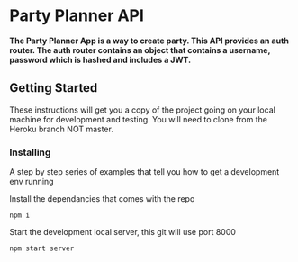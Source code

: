 # Party Planner API

**The Party Planner App is a way to create party. This API provides an auth router. The auth router contains an object that contains a username, password which is hashed and includes a JWT.**

## Getting Started

These instructions will get you a copy of the project going on your local machine for development and testing. You will need to clone from the Heroku branch NOT master.

### Installing

A step by step series of examples that tell you how to get a development env running

Install the dependancies that comes with the repo

```
npm i
```

Start the development local server, this git will use port 8000

```
npm start server
```



